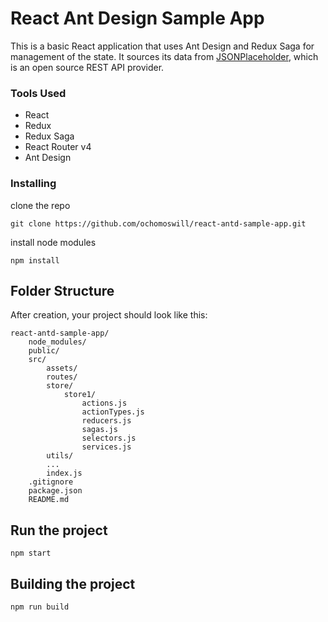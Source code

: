 # React Ant Design Sample App
This is a basic React application that uses Ant Design and Redux Saga for management of the state. It sources its data from [JSONPlaceholder](http://jsonplaceholder.typicode.com/), which is an open source REST API provider.

### Tools Used
* React
* Redux
* Redux Saga
* React Router v4
* Ant Design


### Installing
clone the repo
```
git clone https://github.com/ochomoswill/react-antd-sample-app.git
```

install node modules
```
npm install
```

## Folder Structure
After creation, your project should look like this:

```
react-antd-sample-app/    
    node_modules/
    public/
    src/   
    	assets/
    	routes/    	     
        store/
        	store1/
            	actions.js                
            	actionTypes.js  
            	reducers.js                
            	sagas.js
            	selectors.js 
            	services.js
        utils/                
        ...
        index.js
    .gitignore
    package.json
    README.md
```

## Run the project

```
npm start
```

## Building the project

```
npm run build
```

 




